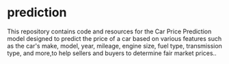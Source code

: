 # prediction
This repository contains code and resources for the Car Price Prediction model  designed to predict the price of a car based on various features such as the car's make, model, year, mileage, engine size, fuel type, transmission type, and more,to help sellers and buyers  to determine fair market prices..

